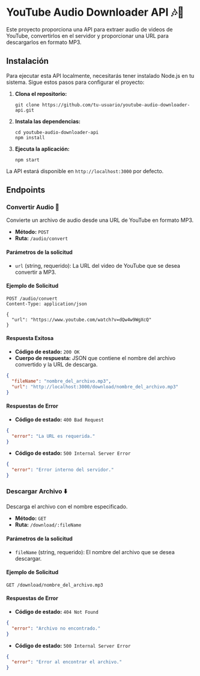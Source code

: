 # YouTube Audio Downloader API 🎶💾

Este proyecto proporciona una API para extraer audio de videos de YouTube, convertirlos en el servidor y proporcionar una URL para descargarlos en formato MP3.

## Instalación

Para ejecutar esta API localmente, necesitarás tener instalado Node.js en tu sistema. Sigue estos pasos para configurar el proyecto:

1. **Clona el repositorio:**
   ```
   git clone https://github.com/tu-usuario/youtube-audio-downloader-api.git
   ```

2. **Instala las dependencias:**
   ```
   cd youtube-audio-downloader-api
   npm install
   ```

3. **Ejecuta la aplicación:**
   ```
   npm start
   ```

La API estará disponible en `http://localhost:3000` por defecto.


## Endpoints

### Convertir Audio 🔄

Convierte un archivo de audio desde una URL de YouTube en formato MP3.

- **Método:** `POST`
- **Ruta:** `/audio/convert`

#### Parámetros de la solicitud

- `url` (string, requerido): La URL del video de YouTube que se desea convertir a MP3.

#### Ejemplo de Solicitud

```http
POST /audio/convert
Content-Type: application/json

{
  "url": "https://www.youtube.com/watch?v=dQw4w9WgXcQ"
}
```

#### Respuesta Exitosa

- **Código de estado:** `200 OK`
- **Cuerpo de respuesta:** JSON que contiene el nombre del archivo convertido y la URL de descarga.

```json
{
  "fileName": "nombre_del_archivo.mp3",
  "url": "http://localhost:3000/download/nombre_del_archivo.mp3"
}
```

#### Respuestas de Error

- **Código de estado:** `400 Bad Request`

```json
{
  "error": "La URL es requerida."
}
```

- **Código de estado:** `500 Internal Server Error`

```json
{
  "error": "Error interno del servidor."
}
```

### Descargar Archivo ⬇️

Descarga el archivo con el nombre especificado.

- **Método:** `GET`
- **Ruta:** `/download/:fileName`

#### Parámetros de la solicitud

- `fileName` (string, requerido): El nombre del archivo que se desea descargar.

#### Ejemplo de Solicitud

```http
GET /download/nombre_del_archivo.mp3
```

#### Respuestas de Error

- **Código de estado:** `404 Not Found`

```json
{
  "error": "Archivo no encontrado."
}
```

- **Código de estado:** `500 Internal Server Error`

```json
{
  "error": "Error al encontrar el archivo."
}
```
